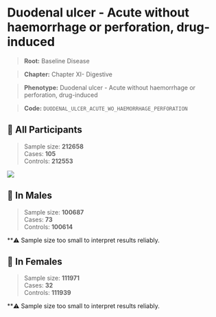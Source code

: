 # Duodenal ulcer - Acute without haemorrhage or perforation, drug-induced

> **Root:** Baseline Disease  

> **Chapter:** Chapter XI- Digestive  

> **Phenotype:** Duodenal ulcer - Acute without haemorrhage or perforation, drug-induced  

> **Code:** `DUODENAL_ULCER_ACUTE_WO_HAEMORRHAGE_PERFORATION`

## 🧪 All Participants  
> Sample size: **212658**  
> Cases: **105**  
> Controls: **212553**
<img src="/Disease/Figures/ALL/Incidence/DUODENAL_ULCER_ACUTE_WO_HAEMORRHAGE_PERFORATION.png"/>
<CsvTable src="/Disease_Data/ALL/Incidence/COX_DUODENAL_ULCER_ACUTE_WO_HAEMORRHAGE_PERFORATION.csv" label="🔍 View full results" />

## 👨 In Males  
> Sample size: **100687**  
> Cases: **73**  
> Controls: **100614**

**⚠️ Sample size too small to interpret results reliably.


## 👩 In Females  
> Sample size: **111971**  
> Cases: **32**  
> Controls: **111939**

**⚠️ Sample size too small to interpret results reliably.

